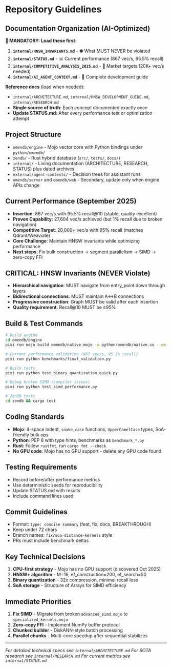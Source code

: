 # Repository Guidelines

## Documentation Organization (AI-Optimized)
**🚨 MANDATORY: Load these first**:
1. **`internal/HNSW_INVARIANTS.md`** - ⛔ What MUST NEVER be violated
2. **`internal/STATUS.md`** - 📊 Current performance (867 vec/s, 95.5% recall)
3. **`internal/COMPETITIVE_ANALYSIS_2025.md`** - 🎯 Market targets (20K+ vec/s needed)
4. **`internal/AI_AGENT_CONTEXT.md`** - 🤖 Complete development guide

**Reference docs** (load when needed):
- `internal/ARCHITECTURE.md`, `internal/HNSW_DEVELOPMENT_GUIDE.md`, `internal/RESEARCH.md`
- **Single source of truth**: Each concept documented exactly once
- **Update STATUS.md**: After every performance test or optimization attempt

## Project Structure
- `omendb/engine` - Mojo vector core with Python bindings under `python/omendb/`
- `zendb/` - Rust hybrid database (`src/`, `tests/`, `docs/`)
- `internal/` - Living documentation (ARCHITECTURE, RESEARCH, STATUS) plus dated archives
- `external/agent-contexts/` - Decision trees for assistant runs
- `omendb/server` and `omendb/web` - Secondary, update only when engine APIs change

## Current Performance (September 2025)
- **Insertion**: 867 vec/s with 95.5% recall@10 (stable, quality excellent)
- **Proven Capability**: 27,604 vec/s achieved (but 1% recall due to broken navigation)
- **Competitive Target**: 20,000+ vec/s with 95% recall (matches Qdrant/Weaviate)
- **Core Challenge**: Maintain HNSW invariants while optimizing performance
- **Next steps**: Fix bulk construction → segment parallelism → SIMD → zero-copy FFI

## CRITICAL: HNSW Invariants (NEVER Violate)
- **Hierarchical navigation**: MUST navigate from entry_point down through layers
- **Bidirectional connections**: MUST maintain A↔B connections
- **Progressive construction**: Graph MUST be valid after each insertion
- **Quality requirement**: Recall@10 MUST be ≥95%

## Build & Test Commands
```bash
# Build engine
cd omendb/engine
pixi run mojo build omendb/native.mojo -o python/omendb/native.so --emit shared-lib -I omendb

# Current performance validation (867 vec/s, 95.5% recall)
pixi run python benchmarks/final_validation.py

# Quick tests
pixi run python test_binary_quantization_quick.py

# Debug broken SIMD (compiler issues)
pixi run python test_simd_performance.py

# ZenDB tests
cd zendb && cargo test
```

## Coding Standards
- **Mojo**: 4-space indent, `snake_case` functions, `UpperCamelCase` types, SoA-friendly bulk ops
- **Python**: PEP 8 with type hints, benchmarks as `benchmark_*.py`
- **Rust**: Follow `rustfmt`, run `cargo fmt --check`
- **No GPU code**: Mojo has no GPU support - delete any GPU code found

## Testing Requirements
- Record before/after performance metrics
- Use deterministic seeds for reproducibility
- Update STATUS.md with results
- Include command lines used

## Commit Guidelines
- Format: `type: concise summary` (feat, fix, docs, BREAKTHROUGH)
- Keep under 72 chars
- Branch names: `fix/soa-distance-kernels` style
- PRs must include benchmark deltas

## Key Technical Decisions
1. **CPU-first strategy** - Mojo has no GPU support (discovered Oct 2025)
2. **HNSW+ algorithm** - M=16, ef_construction=200, ef_search=50
3. **Binary quantization** - 32x compression, minimal recall loss
4. **SoA storage** - Structure of Arrays for SIMD efficiency

## Immediate Priorities
1. **Fix SIMD** - Migrate from broken `advanced_simd.mojo` to `specialized_kernels.mojo`
2. **Zero-copy FFI** - Implement NumPy buffer protocol
3. **Chunked builder** - DiskANN-style batch processing
4. **Parallel chunks** - Multi-core speedup after sequential stabilizes

---
*For detailed technical specs see `internal/ARCHITECTURE.md`*
*For SOTA research see `internal/RESEARCH.md`*
*For current metrics see `internal/STATUS.md`*